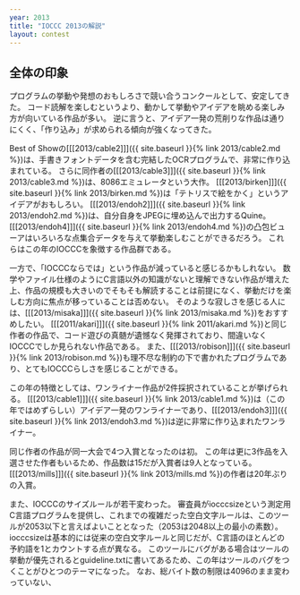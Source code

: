 ```yaml
---
year: 2013
title: "IOCCC 2013の解説"
layout: contest
---
```

## 全体の印象

プログラムの挙動や発想のおもしろさで競い合うコンクールとして、安定してきた。
コード読解を楽しむというより、動かして挙動やアイデアを眺める楽しみ方が向いている作品が多い。
逆に言うと、アイデア一発の荒削りな作品は通りにくく、「作り込み」が求められる傾向が強くなってきた。

Best of Showの[[[2013/cable2]]]({{ site.baseurl }}{% link 2013/cable2.md %})は、手書きフォントデータを含む完結したOCRプログラムで、非常に作り込まれている。
さらに同作者の[[[2013/cable3]]]({{ site.baseurl }}{% link 2013/cable3.md %})は、8086エミュレータという大作。
[[[2013/birken]]]({{ site.baseurl }}{% link 2013/birken.md %})は「テトリスで絵をかく」というアイデアがおもしろい。
[[[2013/endoh2]]]({{ site.baseurl }}{% link 2013/endoh2.md %})は、自分自身をJPEGに埋め込んで出力するQuine。
[[[2013/endoh4]]]({{ site.baseurl }}{% link 2013/endoh4.md %})の凸包ビューアはいろいろな点集合データを与えて挙動楽しむことができるだろう。
これらはこの年のIOCCCを象徴する作品群である。

一方で、「IOCCCならでは」という作品が減っていると感じるかもしれない。
数学やファイル仕様のようにC言語以外の知識がないと理解できない作品が増えた上、作品の規模も大きいのでそもそも解読することは前提になく、挙動だけを楽しむ方向に焦点が移っていることは否めない。
そのような寂しさを感じる人には、[[[2013/misaka]]]({{ site.baseurl }}{% link 2013/misaka.md %})をおすすめしたい。
[[[2011/akari]]]({{ site.baseurl }}{% link 2011/akari.md %})と同じ作者の作品で、コード遊びの真髄が遺憾なく発揮されており、間違いなくIOCCCでしか見られない作品である。
また、[[[2013/robison]]]({{ site.baseurl }}{% link 2013/robison.md %})も理不尽な制約の下で書かれたプログラムであり、とてもIOCCCらしさを感じることができる。

この年の特徴としては、ワンライナー作品が2件採択されていることが挙げられる。
[[[2013/cable1]]]({{ site.baseurl }}{% link 2013/cable1.md %})は（この年ではめずらしい）アイデア一発のワンライナーであり、[[[2013/endoh3]]]({{ site.baseurl }}{% link 2013/endoh3.md %})は逆に非常に作り込まれたワンライナー。

同じ作者の作品が同一大会で4つ入賞となったのは初。
この年は更に3作品を入選させた作者もいるため、作品数は15だが入賞者は9人となっている。
[[[2013/mills]]]({{ site.baseurl }}{% link 2013/mills.md %})の作者は20年ぶりの入賞。

また、IOCCCのサイズルールが若干変わった。
審査員がiocccsizeという測定用C言語プログラムを提供し、これまでの複雑だった空白文字ルールは、このツールが2053以下と言えばよいこととなった（2053は2048以上の最小の素数）。
iocccsizeは基本的には従来の空白文字ルールと同じだが、C言語のほとんどの予約語を1とカウントする点が異なる。
このツールにバグがある場合はツールの挙動が優先されるとguideline.txtに書いてあるため、この年はツールのバグをつくことがひとつのテーマになった。
なお、総バイト数の制限は4096のまま変わっていない、
